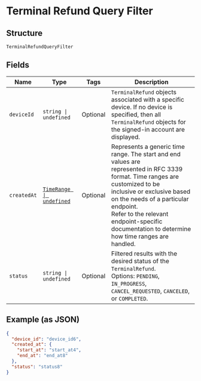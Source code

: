 
# Terminal Refund Query Filter

## Structure

`TerminalRefundQueryFilter`

## Fields

| Name | Type | Tags | Description |
|  --- | --- | --- | --- |
| `deviceId` | `string \| undefined` | Optional | `TerminalRefund` objects associated with a specific device. If no device is specified, then all<br>`TerminalRefund` objects for the signed-in account are displayed. |
| `createdAt` | [`TimeRange \| undefined`](../../doc/models/time-range.md) | Optional | Represents a generic time range. The start and end values are<br>represented in RFC 3339 format. Time ranges are customized to be<br>inclusive or exclusive based on the needs of a particular endpoint.<br>Refer to the relevant endpoint-specific documentation to determine<br>how time ranges are handled. |
| `status` | `string \| undefined` | Optional | Filtered results with the desired status of the `TerminalRefund`.<br>Options: `PENDING`, `IN_PROGRESS`, `CANCEL_REQUESTED`, `CANCELED`, or `COMPLETED`. |

## Example (as JSON)

```json
{
  "device_id": "device_id6",
  "created_at": {
    "start_at": "start_at4",
    "end_at": "end_at8"
  },
  "status": "status8"
}
```

